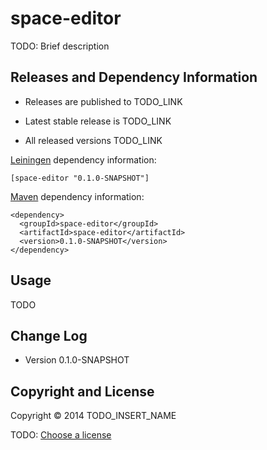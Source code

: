 # space-editor

TODO: Brief description



## Releases and Dependency Information

* Releases are published to TODO_LINK

* Latest stable release is TODO_LINK

* All released versions TODO_LINK

[Leiningen] dependency information:

    [space-editor "0.1.0-SNAPSHOT"]

[Maven] dependency information:

    <dependency>
      <groupId>space-editor</groupId>
      <artifactId>space-editor</artifactId>
      <version>0.1.0-SNAPSHOT</version>
    </dependency>

[Leiningen]: http://leiningen.org/
[Maven]: http://maven.apache.org/



## Usage

TODO



## Change Log

* Version 0.1.0-SNAPSHOT



## Copyright and License

Copyright © 2014 TODO_INSERT_NAME

TODO: [Choose a license](http://choosealicense.com/)
